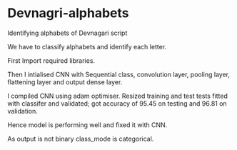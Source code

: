 # Devnagri-alphabets
Identifying alphabets of Devnagari script

We have to classify alphabets and identify each letter.

First Import required libraries.

Then I intialised CNN with Sequential class, convolution layer, pooling layer, flattening layer and output dense layer.

I compiled CNN using adam optimiser. Resized training and test tests fitted with classifer and validated; got accuracy of 95.45 on testing and 96.81 on validation.

Hence model is performing well and fixed it with CNN.

As output is not binary class_mode is categorical.


